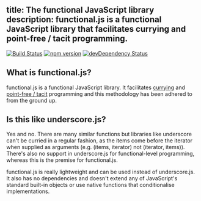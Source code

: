title: The functional JavaScript library
description: functional.js is a functional JavaScript library that facilitates currying and point-free / tacit programming.
---

[![Build Status](https://travis-ci.org/leecrossley/functional-js.png?branch=master)](https://travis-ci.org/leecrossley/functional-js) [![npm version](https://badge.fury.io/js/functional.js.png)](https://npmjs.org/package/functional.js) [![devDependency Status](https://david-dm.org/leecrossley/functional-js/dev-status.png)](https://david-dm.org/leecrossley/functional-js#info=devDependencies)

## What is functional.js?

functional.js is a functional JavaScript library. It facilitates [currying](http://en.wikipedia.org/wiki/Currying) and [point-free / tacit](http://en.wikipedia.org/wiki/Tacit_programming) programming and this methodology has been adhered to from the ground up.

## Is this like underscore.js?

Yes and no. There are many similar functions but libraries like underscore can't be curried in a regular fashion, as the items come before the iterator when supplied as arguments (e.g. (items, iterator) not (iterator, items)). There's also no support in underscore.js for functional-level programming, whereas this is the premise for functional.js.

functional.js is really lightweight and can be used instead of underscore.js. It also has no dependencies and doesn't extend any of JavaScript's standard built-in objects or use native functions that conditionalise implementations.
